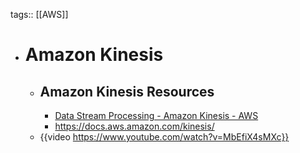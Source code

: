 tags:: [[AWS]]

- # Amazon Kinesis
	- ## Amazon Kinesis Resources
		- [Data Stream Processing - Amazon Kinesis - AWS](https://aws.amazon.com/kinesis/)
		- https://docs.aws.amazon.com/kinesis/
	- {{video https://www.youtube.com/watch?v=MbEfiX4sMXc}}
